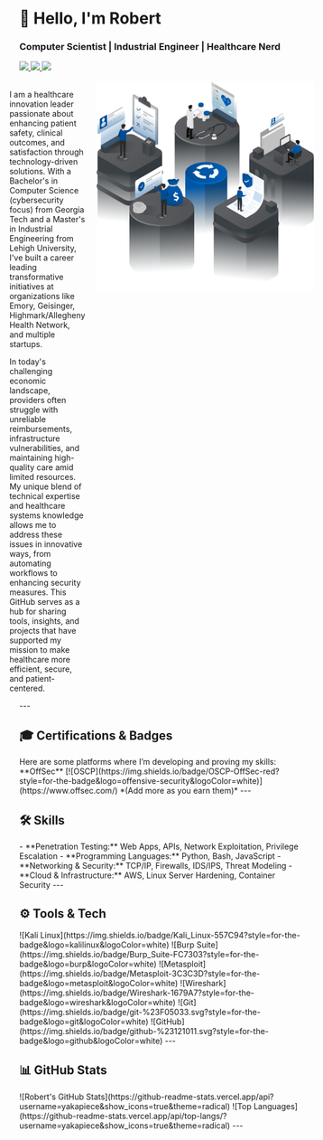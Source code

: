 <style>
  .container {
    display: flex;
    flex-direction: column;
    align-items: center;
    gap: 20px;
  }
  .text-section {
    text-align: left;
    max-width: 600px; /* Adjust as needed to prevent text from being too wide */
  }
  .image-section {
    text-align: center;
  }
  @media (min-width: 768px) { /* For screens wider than 768px, switch to side-by-side */
    .container {
      flex-direction: row;
      align-items: flex-start;
      justify-content: center;
    }
    .text-section {
      flex: 1;
      max-width: none;
    }
    .image-section {
      flex: 0 0 auto;
    }
  }
</style>
<h1 style="text-align: left;">👋 Hello, I'm Robert</h1>
<h3 style="text-align: left;">Computer Scientist | Industrial Engineer | Healthcare Nerd</h3>
<div style="text-align: left;">
  <a href="mailto:robert@example.com" target="_blank">
    <img src="https://img.shields.io/badge/Email-D14836?style=for-the-badge&logo=gmail&logoColor=white" />
  </a>
  <a href="https://www.linkedin.com/in/robertjrodgers/" target="_blank">
    <img src="https://img.shields.io/badge/LinkedIn-0077B5?style=for-the-badge&logo=linkedin&logoColor=white" />
  </a>
  <a href="https://github.com/yakapiece" target="_blank">
    <img src="https://img.shields.io/badge/GitHub-181717?style=for-the-badge&logo=github&logoColor=white" />
  </a>
</div>
<br>
<div class="container">
  <div class="text-section">
    <p>I am a healthcare innovation leader passionate about enhancing patient safety, clinical outcomes, and satisfaction through technology-driven solutions. With a Bachelor's in Computer Science (cybersecurity focus) from Georgia Tech and a Master's in Industrial Engineering from Lehigh University, I've built a career leading transformative initiatives at organizations like Emory, Geisinger, Highmark/Allegheny Health Network, and multiple startups.</p>
    <p>In today's challenging economic landscape, providers often struggle with unreliable reimbursements, infrastructure vulnerabilities, and maintaining high-quality care amid limited resources. My unique blend of technical expertise and healthcare systems knowledge allows me to address these issues in innovative ways, from automating workflows to enhancing security measures. This GitHub serves as a hub for sharing tools, insights, and projects that have supported my mission to make healthcare more efficient, secure, and patient-centered.</p>
  </div>
  <div class="image-section">
    <img src="images/1.png" alt="Image1" width="385" height="371"> <!-- Rounded widths to integers for better rendering -->
  </div>
</div>
---
<h2 style="text-align: left;">🎓 Certifications & Badges</h2>
Here are some platforms where I’m developing and proving my skills:
**OffSec**
[![OSCP](https://img.shields.io/badge/OSCP-OffSec-red?style=for-the-badge&logo=offensive-security&logoColor=white)](https://www.offsec.com/)
*(Add more as you earn them)*
<!-- **Hack The Box**
[![HTB Badge](https://www.hackthebox.com/badge/image/12345)](https://app.hackthebox.com/profile/12345)
*(Replace `12345` with your actual HTB ID — this badge updates automatically)* -->
---
<h2 style="text-align: left;">🛠 Skills</h2>
- **Penetration Testing:** Web Apps, APIs, Network Exploitation, Privilege Escalation
- **Programming Languages:** Python, Bash, JavaScript
- **Networking & Security:** TCP/IP, Firewalls, IDS/IPS, Threat Modeling
- **Cloud & Infrastructure:** AWS, Linux Server Hardening, Container Security
---
<h2 style="text-align: left;">⚙️ Tools & Tech</h2>
![Kali Linux](https://img.shields.io/badge/Kali_Linux-557C94?style=for-the-badge&logo=kalilinux&logoColor=white)
![Burp Suite](https://img.shields.io/badge/Burp_Suite-FC7303?style=for-the-badge&logo=burp&logoColor=white)
![Metasploit](https://img.shields.io/badge/Metasploit-3C3C3D?style=for-the-badge&logo=metasploit&logoColor=white)
![Wireshark](https://img.shields.io/badge/Wireshark-1679A7?style=for-the-badge&logo=wireshark&logoColor=white)
![Git](https://img.shields.io/badge/git-%23F05033.svg?style=for-the-badge&logo=git&logoColor=white)
![GitHub](https://img.shields.io/badge/github-%23121011.svg?style=for-the-badge&logo=github&logoColor=white)
---
<h2 style="text-align: left;">📊 GitHub Stats</h2>
![Robert's GitHub Stats](https://github-readme-stats.vercel.app/api?username=yakapiece&show_icons=true&theme=radical)
![Top Languages](https://github-readme-stats.vercel.app/api/top-langs/?username=yakapiece&show_icons=true&theme=radical)
---

